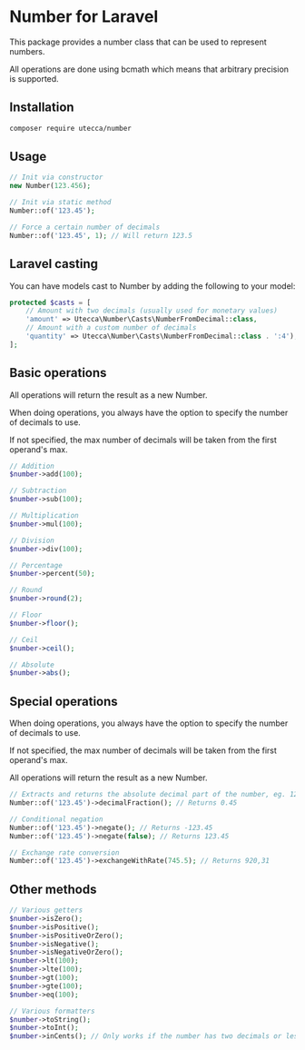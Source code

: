 # Number for Laravel

This package provides a number class that can be used to represent numbers.

All operations are done using bcmath which means that arbitrary precision is supported.

## Installation

```bash
composer require utecca/number
```

## Usage

```php
// Init via constructor
new Number(123.456);

// Init via static method
Number::of('123.45');

// Force a certain number of decimals
Number::of('123.45', 1); // Will return 123.5
```

## Laravel casting
You can have models cast to Number by adding the following to your model:

```php
protected $casts = [
    // Amount with two decimals (usually used for monetary values) 
    'amount' => Utecca\Number\Casts\NumberFromDecimal::class,
    // Amount with a custom number of decimals
    'quantity' => Utecca\Number\Casts\NumberFromDecimal::class . ':4'),
];
```

## Basic operations
All operations will return the result as a new Number.

When doing operations, you always have the option to specify the number of decimals to use.

If not specified, the max number of decimals will be taken from the first operand's max.

```php
// Addition
$number->add(100);

// Subtraction
$number->sub(100);

// Multiplication
$number->mul(100);

// Division
$number->div(100);

// Percentage
$number->percent(50);

// Round
$number->round(2);

// Floor
$number->floor();

// Ceil
$number->ceil();

// Absolute
$number->abs();
```

## Special operations
When doing operations, you always have the option to specify the number of decimals to use.

If not specified, the max number of decimals will be taken from the first operand's max.

All operations will return the result as a new Number.
```php
// Extracts and returns the absolute decimal part of the number, eg. 123.45 wil return 0.45
Number::of('123.45')->decimalFraction(); // Returns 0.45

// Conditional negation
Number::of('123.45')->negate(); // Returns -123.45
Number::of('123.45')->negate(false); // Returns 123.45

// Exchange rate conversion
Number::of('123.45')->exchangeWithRate(745.5); // Returns 920,31
```

## Other methods

```php
// Various getters
$number->isZero();
$number->isPositive();
$number->isPositiveOrZero();
$number->isNegative();
$number->isNegativeOrZero();
$number->lt(100);
$number->lte(100);
$number->gt(100);
$number->gte(100);
$number->eq(100);

// Various formatters
$number->toString();
$number->toInt();
$number->inCents(); // Only works if the number has two decimals or less
```
